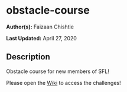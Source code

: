 # obstacle-course

**Author(s):** Faizaan Chishtie

**Last Updated:** April 27, 2020

## Description

Obstacle course for new members of SFL!

Please open the [Wiki](https://github.com/Software-For-Love/obstacle-course/wiki) to access the challenges!
